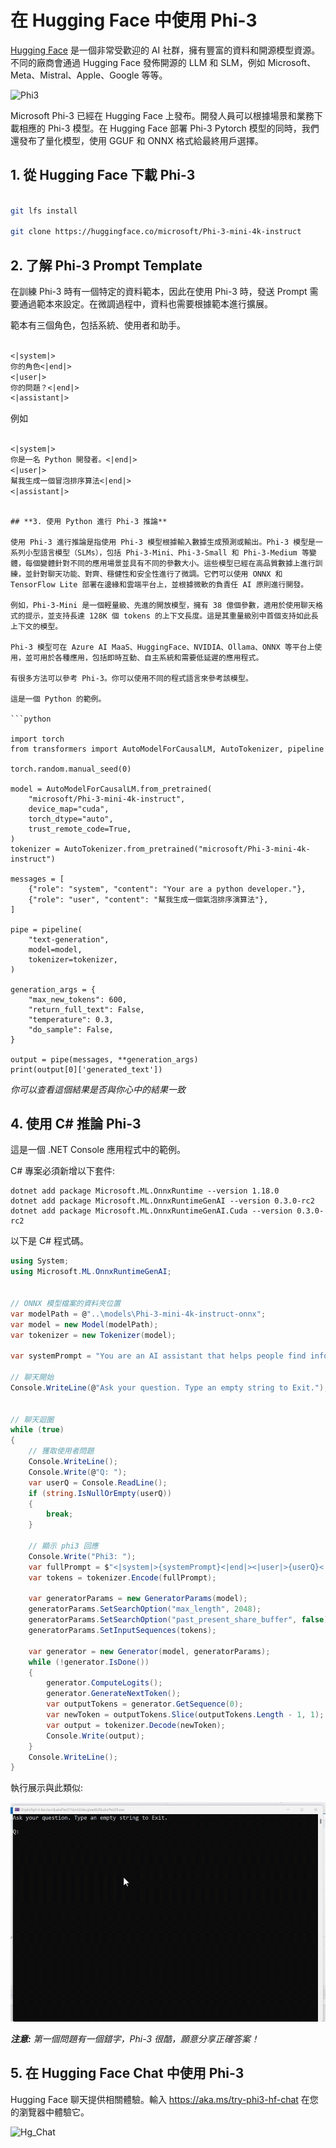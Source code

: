 ﻿# **在 Hugging Face 中使用 Phi-3**

[Hugging Face](https://huggingface.co/) 是一個非常受歡迎的 AI 社群，擁有豐富的資料和開源模型資源。不同的廠商會通過 Hugging Face 發佈開源的 LLM 和 SLM，例如 Microsoft、Meta、Mistral、Apple、Google 等等。

![Phi3](../../../../imgs/02/Huggingface/Hg_Phi3.png)

Microsoft Phi-3 已經在 Hugging Face 上發布。開發人員可以根據場景和業務下載相應的 Phi-3 模型。在 Hugging Face 部署 Phi-3 Pytorch 模型的同時，我們還發布了量化模型，使用 GGUF 和 ONNX 格式給最終用戶選擇。

## **1. 從 Hugging Face 下載 Phi-3**

```bash

git lfs install

git clone https://huggingface.co/microsoft/Phi-3-mini-4k-instruct

```

## **2. 了解 Phi-3 Prompt Template**

在訓練 Phi-3 時有一個特定的資料範本，因此在使用 Phi-3 時，發送 Prompt 需要通過範本來設定。在微調過程中，資料也需要根據範本進行擴展。

範本有三個角色，包括系統、使用者和助手。

```txt

<|system|>
你的角色<|end|>
<|user|>
你的問題？<|end|>
<|assistant|>

```

例如

```txt

<|system|>
你是一名 Python 開發者。<|end|>
<|user|>
幫我生成一個冒泡排序算法<|end|>
<|assistant|>

```
```

## **3. 使用 Python 進行 Phi-3 推論**

使用 Phi-3 進行推論是指使用 Phi-3 模型根據輸入數據生成預測或輸出。Phi-3 模型是一系列小型語言模型（SLMs），包括 Phi-3-Mini、Phi-3-Small 和 Phi-3-Medium 等變體，每個變體針對不同的應用場景並具有不同的參數大小。這些模型已經在高品質數據上進行訓練，並針對聊天功能、對齊、穩健性和安全性進行了微調。它們可以使用 ONNX 和 TensorFlow Lite 部署在邊緣和雲端平台上，並根據微軟的負責任 AI 原則進行開發。

例如，Phi-3-Mini 是一個輕量級、先進的開放模型，擁有 38 億個參數，適用於使用聊天格式的提示，並支持長達 128K 個 tokens 的上下文長度。這是其重量級別中首個支持如此長上下文的模型。

Phi-3 模型可在 Azure AI MaaS、HuggingFace、NVIDIA、Ollama、ONNX 等平台上使用，並可用於各種應用，包括即時互動、自主系統和需要低延遲的應用程式。

有很多方法可以參考 Phi-3。你可以使用不同的程式語言來參考該模型。

這是一個 Python 的範例。

```python

import torch
from transformers import AutoModelForCausalLM, AutoTokenizer, pipeline

torch.random.manual_seed(0)

model = AutoModelForCausalLM.from_pretrained(
    "microsoft/Phi-3-mini-4k-instruct",
    device_map="cuda",
    torch_dtype="auto",
    trust_remote_code=True,
)
tokenizer = AutoTokenizer.from_pretrained("microsoft/Phi-3-mini-4k-instruct")

messages = [
    {"role": "system", "content": "Your are a python developer."},
    {"role": "user", "content": "幫我生成一個氣泡排序演算法"},
]

pipe = pipeline(
    "text-generation",
    model=model,
    tokenizer=tokenizer,
)

generation_args = {
    "max_new_tokens": 600,
    "return_full_text": False,
    "temperature": 0.3,
    "do_sample": False,
}

output = pipe(messages, **generation_args)
print(output[0]['generated_text'])

```

*你可以查看這個結果是否與你心中的結果一致*

## **4. 使用 C# 推論 Phi-3**

這是一個 .NET Console 應用程式中的範例。

C# 專案必須新增以下套件:

```
dotnet add package Microsoft.ML.OnnxRuntime --version 1.18.0
dotnet add package Microsoft.ML.OnnxRuntimeGenAI --version 0.3.0-rc2
dotnet add package Microsoft.ML.OnnxRuntimeGenAI.Cuda --version 0.3.0-rc2
```

以下是 C# 程式碼。

```csharp
using System;
using Microsoft.ML.OnnxRuntimeGenAI;


// ONNX 模型檔案的資料夾位置
var modelPath = @"..\models\Phi-3-mini-4k-instruct-onnx";
var model = new Model(modelPath);
var tokenizer = new Tokenizer(model);

var systemPrompt = "You are an AI assistant that helps people find information. Answer questions using a direct style. Do not share more information that the requested by the users.";

// 聊天開始
Console.WriteLine(@"Ask your question. Type an empty string to Exit.");


// 聊天迴圈
while (true)
{
    // 獲取使用者問題
    Console.WriteLine();
    Console.Write(@"Q: ");
    var userQ = Console.ReadLine();
    if (string.IsNullOrEmpty(userQ))
    {
        break;
    }

    // 顯示 phi3 回應
    Console.Write("Phi3: ");
    var fullPrompt = $"<|system|>{systemPrompt}<|end|><|user|>{userQ}<|end|><|assistant|>";
    var tokens = tokenizer.Encode(fullPrompt);

    var generatorParams = new GeneratorParams(model);
    generatorParams.SetSearchOption("max_length", 2048);
    generatorParams.SetSearchOption("past_present_share_buffer", false);
    generatorParams.SetInputSequences(tokens);

    var generator = new Generator(model, generatorParams);
    while (!generator.IsDone())
    {
        generator.ComputeLogits();
        generator.GenerateNextToken();
        var outputTokens = generator.GetSequence(0);
        var newToken = outputTokens.Slice(outputTokens.Length - 1, 1);
        var output = tokenizer.Decode(newToken);
        Console.Write(output);
    }
    Console.WriteLine();
}
```

執行展示與此類似:

![Chat running demo](../../../../imgs/02/csharp/20SampleConsole.gif)

***注意:** 第一個問題有一個錯字，Phi-3 很酷，願意分享正確答案！*

## **5. 在 Hugging Face Chat 中使用 Phi-3**

Hugging Face 聊天提供相關體驗。輸入 https://aka.ms/try-phi3-hf-chat 在您的瀏覽器中體驗它。

![Hg_Chat](../../../../imgs/02/Huggingface/Hg_Chat.png)

